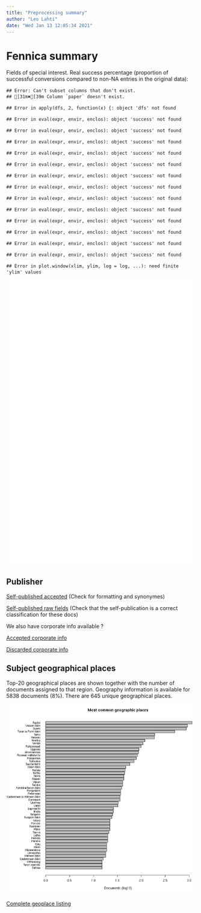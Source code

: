 ```yaml
---
title: "Preprocessing summary"
author: "Leo Lahti"
date: "Wed Jan 13 12:05:34 2021"
---
```


# Fennica summary




Fields of special interest. Real success percentage (proportion of successful conversions compared to non-NA entries in the original data):


```
## Error: Can't subset columns that don't exist.
## [31m✖[39m Column `paper` doesn't exist.
```

```
## Error in apply(dfs, 2, function(x) {: object 'dfs' not found
```

```
## Error in eval(expr, envir, enclos): object 'success' not found
```

```
## Error in eval(expr, envir, enclos): object 'success' not found
```

```
## Error in eval(expr, envir, enclos): object 'success' not found
```

```
## Error in eval(expr, envir, enclos): object 'success' not found
```

```
## Error in eval(expr, envir, enclos): object 'success' not found
```

```
## Error in eval(expr, envir, enclos): object 'success' not found
```

```
## Error in eval(expr, envir, enclos): object 'success' not found
```

```
## Error in eval(expr, envir, enclos): object 'success' not found
```

```
## Error in eval(expr, envir, enclos): object 'success' not found
```

```
## Error in eval(expr, envir, enclos): object 'success' not found
```

```
## Error in eval(expr, envir, enclos): object 'success' not found
```

```
## Error in eval(expr, envir, enclos): object 'success' not found
```

```
## Error in eval(expr, envir, enclos): object 'success' not found
```

```
## Error in plot.window(xlim, ylim, log = log, ...): need finite 'ylim' values
```

![plot of chunk missing2](figure/missing2-1.png)

## Publisher

[Self-published accepted](https://github.com/COMHIS/fennica/blob/master/inst/examples/output.tables/self_published_accepted.csv) (Check for formatting and synonymes)

[Self-published raw fields](https://github.com/COMHIS/fennica/blob/master/inst/examples/output.tables/self_published_rawfields.csv) (Check that the self-publication is a correct classification for these docs)

We also have corporate info available ?

[Accepted corporate info](https://github.com/COMHIS/fennica/blob/master/inst/examples/output.tables/corporate_accepted.csv)

[Discarded corporate info](https://github.com/COMHIS/fennica/blob/master/inst/examples/output.tables/corporate_discarded.csv)



## Subject geographical places



Top-20 geographical places are shown together with the number of documents assigned to that region. Geography information is available for 5838 documents (8%). There are 645 unique geographical places.

![plot of chunk geo2](figure/geo2-1.png)



[Complete geoplace listing](https://github.com/COMHIS/fennica/blob/master/inst/examples/output.tables/geoplaces.csv)



